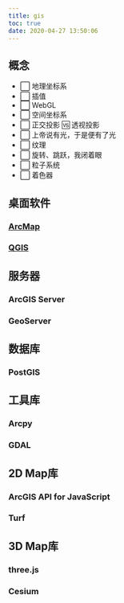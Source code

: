 ```yaml
---
title: gis
toc: true
date: 2020-04-27 13:50:06
---
```


## 概念
- ⬜ 地理坐标系
- ⬜ 插值
- ⬜ WebGL
- ⬜ 空间坐标系
- ⬜ 正交投影 🆚 透视投影
- ⬜ 上帝说有光，于是便有了光
- ⬜ 纹理
- ⬜ 旋转、跳跃，我闭着眼
- ⬜ 粒子系统
- ⬜ 着色器


## 桌面软件

### [ArcMap](https://desktop.arcgis.com/zh-cn/desktop/)

### [QGIS](https://www.qgis.org/zh_CN/site/)

## 服务器

### ArcGIS Server

### GeoServer

## 数据库
### PostGIS

## 工具库
### Arcpy

### GDAL

## 2D Map库
### ArcGIS API for JavaScript

### Turf

## 3D Map库
### three.js

### Cesium
